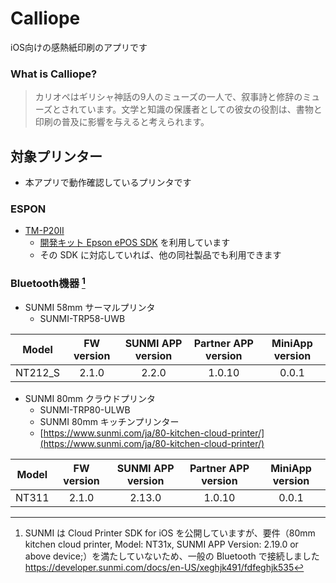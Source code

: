 Calliope
==

iOS向けの感熱紙印刷のアプリです


### What is Calliope?

> カリオペはギリシャ神話の9人のミューズの一人で、叙事詩と修辞のミューズとされています。文学と知識の保護者としての彼女の役割は、書物と印刷の普及に影響を与えると考えられます。

## 対象プリンター

- 本アプリで動作確認しているプリンタです

### ESPON

- [TM-P20Ⅱ](https://www.epson.jp/products/receiptprinter/tmp202/)
	- [開発キット Epson ePOS SDK](https://www.epson.jp/products/receiptprinter/develop/devkit.htm) を利用しています
	-  その SDK に対応していれば、他の同社製品でも利用できます

### Bluetooth機器 [^not-support-sdk]

- SUNMI 58mm サーマルプリンタ
	- SUNMI-TRP58-UWB

| Model | FW version | SUNMI APP version | Partner APP version | MiniApp version |
| :-: | :-: | :-: | :-: | :-: |
| NT212_S | 2.1.0 | 2.2.0 | 1.0.10 | 0.0.1 |

- SUNMI 80mm クラウドプリンタ
	- SUNMI-TRP80-ULWB
	- SUNMI 80mm キッチンプリンター
	- [https://www.sunmi.com/ja/80-kitchen-cloud-printer/](https://www.sunmi.com/ja/80-kitchen-cloud-printer/)

| Model | FW version | SUNMI APP version | Partner APP version | MiniApp version |
| :-: | :-: | :-: | :-: | :-: |
| NT311 | 2.1.0 | 2.13.0 |1.0.10 | 0.0.1 |
 
[^not-support-sdk]: SUNMI は Cloud Printer SDK for iOS を公開していますが、要件（80mm kitchen cloud printer, Model: NT31x, SUNMI APP Version: 2.19.0 or above device;）を満たしていないため、一般の Bluetooth で接続しました https://developer.sunmi.com/docs/en-US/xeghjk491/fdfeghjk535
 
